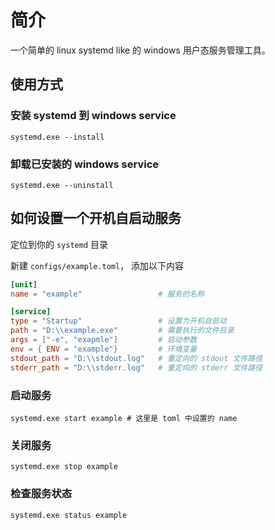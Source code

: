 # 简介
一个简单的 linux systemd like 的 windows 用户态服务管理工具。


## 使用方式

### 安装 systemd 到 windows service
```shell
systemd.exe --install
```

### 卸载已安装的 windows service
```shell
systemd.exe --uninstall
```


## 如何设置一个开机自启动服务

定位到你的 `systemd` 目录

新建 `configs/example.toml`， 添加以下内容
```toml
[unit]
name = "example"                 # 服务的名称

[service]
type = "Startup"                 # 设置为开机自启动
path = "D:\\example.exe"         # 需要执行的文件目录
args = ["-e", "exapmle"]         # 启动参数
env = { ENV = "example"}         # 环境变量
stdout_path = "D:\\stdout.log"   # 重定向的 stdout 文件路径
stderr_path = "D:\\stderr.log"   # 重定向的 stderr 文件路径
```

### 启动服务
```shell
systemd.exe start example # 这里是 toml 中设置的 name
```
### 关闭服务
```shell
systemd.exe stop example 
```

### 检查服务状态
```shell
systemd.exe status example 
```



